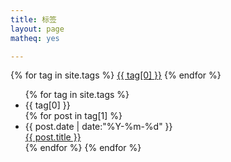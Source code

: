 ```yaml
---
title: 标签
layout: page
matheq: yes

---
```


<div id='tag_cloud'>
{% for tag in site.tags %}
<a href="#{{ tag[0] }}" title="{{ tag[0] }}" rel="{{ tag[1].size }}">{{ tag[0] }}</a>
{% endfor %}
</div>

<ul class="listing">
{% for tag in site.tags %}
  <li class="listing-seperator" id="{{ tag[0] }}">{{ tag[0] }}</li>
{% for post in tag[1] %}
<li class="listing-item">                                                                                             
<div class="item">
<div class="date" > <time datetime="{{ post.date | date:"%Y-%m-%d" }}">{{ post.date | date:"%Y-%m-%d" }}</time></div>
<div class="title" > <a href="{{ site.url }}{{ post.url }}" title="{{ post.title }}">{{ post.title }}</a></div>
</div>
</li>
{% endfor %}
{% endfor %}
</ul>

<script src="/media/js/jquery.tagcloud.js" type="text/javascript" charset="utf-8"></script> 
<script language="javascript">
$.fn.tagcloud.defaults = {
    size: {start: 1, end: 1, unit: 'em'},
      color: {start: '#888888', end: '#0000ff'}
};

$(function () {
    $('#tag_cloud a').tagcloud();
});
</script>
